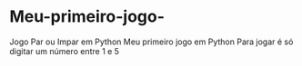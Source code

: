 # Meu-primeiro-jogo-
Jogo Par ou Impar  em Python
Meu primeiro jogo em Python
Para jogar é só digitar um número entre 1 e 5
